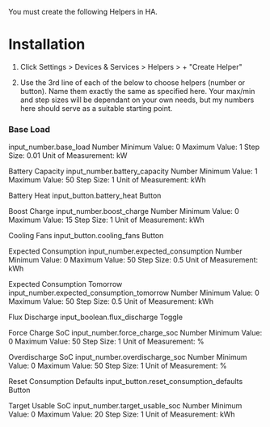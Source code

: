 You must create the following Helpers in HA.

# Installation

1. Click Settings > Devices & Services > Helpers > + "Create Helper"

2. Use the 3rd line of each of the below to choose helpers (number or button).  Name them exactly the same as specified here.  Your max/min and step sizes will be dependant on your own needs, but my numbers here should serve as a suitable starting point.


### Base Load
input_number.base_load
Number
Minimum Value: 0
Maximum Value: 1
Step Size: 0.01
Unit of Measurement: kW

Battery Capacity
input_number.battery_capacity
Number
Minimum Value: 1
Maximum Value: 50
Step Size: 1
Unit of Measurement: kWh

Battery Heat
input_button.battery_heat
Button

Boost Charge
input_number.boost_charge
Number
Minimum Value: 0
Maximum Value: 15
Step Size: 1
Unit of Measurement: kWh

Cooling Fans
input_button.cooling_fans
Button

Expected Consumption
input_number.expected_consumption
Number
Minimum Value: 0
Maximum Value: 50
Step Size: 0.5
Unit of Measurement: kWh

Expected Consumption Tomorrow
input_number.expected_consumption_tomorrow
Number
Minimum Value: 0
Maximum Value: 50
Step Size: 0.5
Unit of Measurement: kWh

Flux Discharge
input_boolean.flux_discharge
Toggle

Force Charge SoC
input_number.force_charge_soc
Number
Minimum Value: 0
Maximum Value: 50
Step Size: 1
Unit of Measurement: %

Overdischarge SoC
input_number.overdischarge_soc
Number
Minimum Value: 0
Maximum Value: 50
Step Size: 1
Unit of Measurement: %

Reset Consumption Defaults
input_button.reset_consumption_defaults
Button

Target Usable SoC
input_number.target_usable_soc
Number
Minimum Value: 0
Maximum Value: 20
Step Size: 1
Unit of Measurement: kWh
